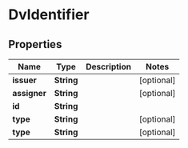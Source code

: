 

# DvIdentifier

## Properties

Name | Type | Description | Notes
------------ | ------------- | ------------- | -------------
**issuer** | **String** |  |  [optional]
**assigner** | **String** |  |  [optional]
**id** | **String** |  | 
**type** | **String** |  |  [optional]
**type** | **String** |  |  [optional]




